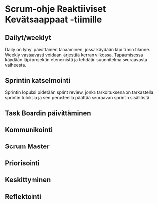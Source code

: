 # Scrum-ohje Reaktiiviset Kevätsaappaat -tiimille

## Dailyt/weeklyt

Daily on lyhyt päivittäinen tapaaminen, jossa käydään läpi tiimin tilanne. Weekly vastaavasti voidaan järjestää kerran viikossa. Tapaamisessa käydään läpi projektin etenemistä ja tehdään suunnitelma seuraavasta vaiheesta. 

## Sprintin katselmointi

Sprintin lopuksi pidetään sprint review, jonka tarkoituksena on tarkastella sprintin tuloksia ja sen perusteella päättää seuraavan sprintin sisällöstä.

## Task Boardin päivittäminen

## Kommunikointi

## Scrum Master

## Priorisointi

## Keskittyminen

## Reflektointi
